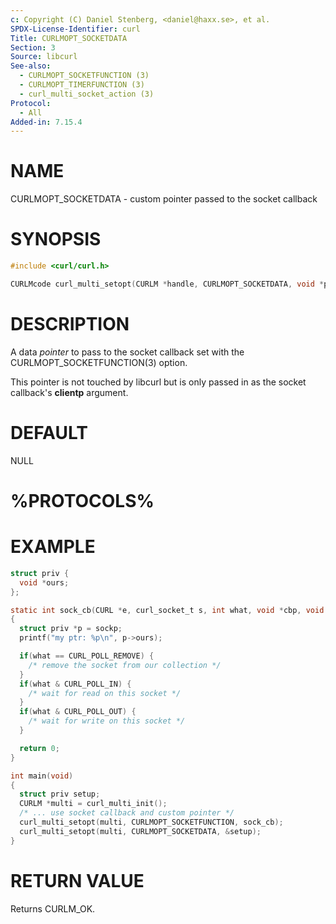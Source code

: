 ```yaml
---
c: Copyright (C) Daniel Stenberg, <daniel@haxx.se>, et al.
SPDX-License-Identifier: curl
Title: CURLMOPT_SOCKETDATA
Section: 3
Source: libcurl
See-also:
  - CURLMOPT_SOCKETFUNCTION (3)
  - CURLMOPT_TIMERFUNCTION (3)
  - curl_multi_socket_action (3)
Protocol:
  - All
Added-in: 7.15.4
---
```


# NAME

CURLMOPT_SOCKETDATA - custom pointer passed to the socket callback

# SYNOPSIS

~~~c
#include <curl/curl.h>

CURLMcode curl_multi_setopt(CURLM *handle, CURLMOPT_SOCKETDATA, void *pointer);
~~~

# DESCRIPTION

A data *pointer* to pass to the socket callback set with the
CURLMOPT_SOCKETFUNCTION(3) option.

This pointer is not touched by libcurl but is only passed in as the socket
callback's **clientp** argument.

# DEFAULT

NULL

# %PROTOCOLS%

# EXAMPLE

~~~c
struct priv {
  void *ours;
};

static int sock_cb(CURL *e, curl_socket_t s, int what, void *cbp, void *sockp)
{
  struct priv *p = sockp;
  printf("my ptr: %p\n", p->ours);

  if(what == CURL_POLL_REMOVE) {
    /* remove the socket from our collection */
  }
  if(what & CURL_POLL_IN) {
    /* wait for read on this socket */
  }
  if(what & CURL_POLL_OUT) {
    /* wait for write on this socket */
  }

  return 0;
}

int main(void)
{
  struct priv setup;
  CURLM *multi = curl_multi_init();
  /* ... use socket callback and custom pointer */
  curl_multi_setopt(multi, CURLMOPT_SOCKETFUNCTION, sock_cb);
  curl_multi_setopt(multi, CURLMOPT_SOCKETDATA, &setup);
}
~~~

# RETURN VALUE

Returns CURLM_OK.
